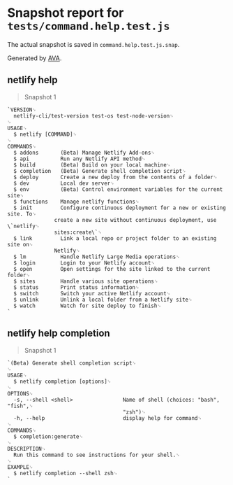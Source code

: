 # Snapshot report for `tests/command.help.test.js`

The actual snapshot is saved in `command.help.test.js.snap`.

Generated by [AVA](https://avajs.dev).

## netlify help

> Snapshot 1

    `VERSION␊
      netlify-cli/test-version test-os test-node-version␊
    ␊
    USAGE␊
      $ netlify [COMMAND]␊
    ␊
    COMMANDS␊
      $ addons       (Beta) Manage Netlify Add-ons␊
      $ api          Run any Netlify API method␊
      $ build        (Beta) Build on your local machine␊
      $ completion   (Beta) Generate shell completion script␊
      $ deploy       Create a new deploy from the contents of a folder␊
      $ dev          Local dev server␊
      $ env          (Beta) Control environment variables for the current site␊
      $ functions    Manage netlify functions␊
      $ init         Configure continuous deployment for a new or existing site. To␊
                   create a new site without continuous deployment, use \`netlify␊
                   sites:create\`␊
      $ link         Link a local repo or project folder to an existing site on␊
                   Netlify␊
      $ lm           Handle Netlify Large Media operations␊
      $ login        Login to your Netlify account␊
      $ open         Open settings for the site linked to the current folder␊
      $ sites        Handle various site operations␊
      $ status       Print status information␊
      $ switch       Switch your active Netlify account␊
      $ unlink       Unlink a local folder from a Netlify site␊
      $ watch        Watch for site deploy to finish␊
    `

## netlify help completion

> Snapshot 1

    `(Beta) Generate shell completion script␊
    ␊
    USAGE␊
      $ netlify completion [options]␊
    ␊
    OPTIONS␊
      -s, --shell <shell>                Name of shell (choices: "bash", "fish",␊
                                         "zsh")␊
      -h, --help                         display help for command␊
    ␊
    COMMANDS␊
      $ completion:generate␊
    ␊
    DESCRIPTION␊
      Run this command to see instructions for your shell.␊
    ␊
    EXAMPLE␊
      $ netlify completion --shell zsh␊
    `
